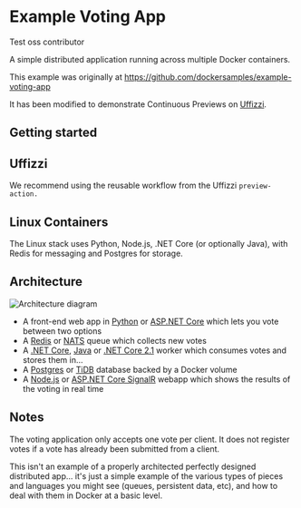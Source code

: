 Example Voting App
========= 

Test oss contributor 

A simple distributed application running across multiple Docker containers.

This example was originally at https://github.com/dockersamples/example-voting-app

It has been modified to demonstrate Continuous Previews on [Uffizzi](https://github.com/UffizziCloud/uffizzi_app).

Getting started
---------------

## Uffizzi

We recommend using the reusable workflow from the Uffizzi `preview-action.`

## Linux Containers

The Linux stack uses Python, Node.js, .NET Core (or optionally Java), with Redis for messaging and Postgres for storage.

Architecture
-----

![Architecture diagram](architecture.png)

* A front-end web app in [Python](/vote) or [ASP.NET Core](/vote/dotnet) which lets you vote between two options
* A [Redis](https://hub.docker.com/_/redis/) or [NATS](https://hub.docker.com/_/nats/) queue which collects new votes
* A [.NET Core](/worker/src/Worker), [Java](/worker/src/main) or [.NET Core 2.1](/worker/dotnet) worker which consumes votes and stores them in…
* A [Postgres](https://hub.docker.com/_/postgres/) or [TiDB](https://hub.docker.com/r/dockersamples/tidb/tags/) database backed by a Docker volume
* A [Node.js](/result) or [ASP.NET Core SignalR](/result/dotnet) webapp which shows the results of the voting in real time


Notes
-----

The voting application only accepts one vote per client. It does not register votes if a vote has already been submitted from a client.

This isn't an example of a properly architected perfectly designed distributed app... it's just a simple 
example of the various types of pieces and languages you might see (queues, persistent data, etc), and how to 
deal with them in Docker at a basic level. 
